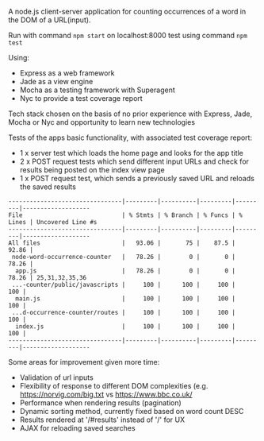 A node.js client-server application for counting occurrences of a word in the DOM of a URL(input). 

Run with command ```npm start``` on localhost:8000
test using command ```npm test```

Using:
- Express as a web framework
- Jade as a view engine
- Mocha as a testing framework with Superagent
- Nyc to provide a test coverage report

Tech stack chosen on the basis of no prior experience with Express, Jade, Mocha or Nyc and opportunity to learn new technologies

Tests of the apps basic functionality, with associated test coverage report:
-	1 x server test which loads the home page and looks for the app title
-	2 x POST request tests which send different input URLs and check for results being posted on the index view page
-	1 x POST request test, which sends a previously saved URL and reloads the saved results

```
--------------------------------|---------|----------|---------|---------|-------------------
File                            | % Stmts | % Branch | % Funcs | % Lines | Uncovered Line #s
--------------------------------|---------|----------|---------|---------|-------------------
All files                       |   93.06 |       75 |    87.5 |   92.86 |
 node-word-occurrence-counter   |   78.26 |        0 |       0 |   78.26 |
  app.js                        |   78.26 |        0 |       0 |   78.26 | 25,31,32,35,36
 ...-counter/public/javascripts |     100 |      100 |     100 |     100 |
  main.js                       |     100 |      100 |     100 |     100 |
 ...d-occurrence-counter/routes |     100 |      100 |     100 |     100 |
  index.js                      |     100 |      100 |     100 |     100 |
--------------------------------|---------|----------|---------|---------|-------------------
```

 Some areas for improvement given more time:
 - Validation of url inputs
 - Flexibility of response to different DOM complexities (e.g. https://norvig.com/big.txt vs https://www.bbc.co.uk/ 
 - Performance when rendering results (pagination)
 - Dynamic sorting method, currently fixed based on word count DESC 
 - Results rendered at '/#results' instead of '/' for UX
 - AJAX for reloading saved searches
